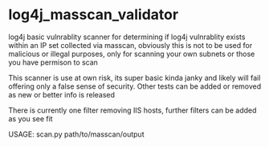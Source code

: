 # log4j_masscan_validator
log4j basic vulnrablity scanner for determining if log4j vulnrablity exists within an IP set collected via masscan, obviously this is not to be used for malicious or illegal purposes, only for scanning your own subnets or those you have permison to scan

This scanner is use at own risk, its super basic kinda janky and likely will fail offering only a false sense of security. Other tests can be added or removed as new or better info is released

There is currently one filter removing IIS hosts, further filters can be added as you see fit

USAGE: scan.py path/to/masscan/output
